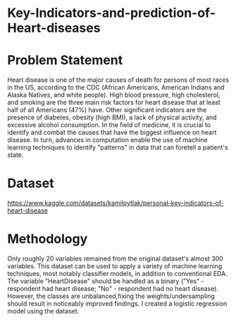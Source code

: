 # Key-Indicators-and-prediction-of-Heart-diseases

# Problem Statement 
Heart disease is one of the major causes of death for persons of most races in the US, according to the CDC (African Americans, American Indians and Alaska Natives, and white people). High blood pressure, high cholesterol, and smoking are the three main risk factors for heart disease that at least half of all Americans (47%) have. Other significant indicators are the presence of diabetes, obesity (high BMI), a lack of physical activity, and excessive alcohol consumption. In the field of medicine, it is crucial to identify and combat the causes that have the biggest influence on heart disease. In turn, advances in computation enable the use of machine learning techniques to identify "patterns" in data that can foretell a patient's state.

# Dataset
https://www.kaggle.com/datasets/kamilpytlak/personal-key-indicators-of-heart-disease 

# Methodology
Only roughly 20 variables remained from the original dataset's almost 300 variables. This dataset can be used to apply a variety of machine learning techniques, most notably classifier models, in addition to conventional EDA. The variable "HeartDisease" should be handled as a binary ("Yes" - respondent had heart disease; "No" - respondent had no heart disease). However, the classes are unbalanced,fixing the weights/undersampling should result in noticeably improved findings. I created a logistic regression model using the dataset.
